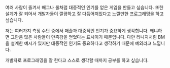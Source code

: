 여러 사람이 즐겨서 배그나 롤처럼 대중적인 인기를 얻은 게임을 만들고 싶습니다. 또한 설계가 잘 되어서 개발자들이 깔끔하고 잘 다듬어져있다고 느낄만한 프로그래밍을 하고 싶습니다.

저는 여러가지 측정 수단 중에서 매출과 대중적인 인기가 중요하게 생각합니다. 왜냐하면 그만큼 많은 사람들이 만족감을 얻었다는 표시이기 때문입니다. 
다만 리니지처럼 BM을 설계한 예시가 있지만 대중적인 인기도 중요하다고 생각하기 때문에 예외라고 느낍니다.

개발자로 프로그래밍을 잘 한다고 스스로 생각할 때까지 공부를 하고 싶습니다. 
